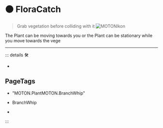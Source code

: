 # 🟠 <motor>FloraCatch</motor>

> Grab vegetation before colliding with it
![MOTONIkon](/Ikon/Motor_Ikon.png)

The Plant can be moving towards you or the Plant can be stationary while you move towards the vege

---

<!-- =================================================== -->
<!-- =================================================== -->
<!-- =================================================== -->
<!-- =================================================== -->
<!-- =================================================== -->
::: details 🛠

-

<h2>PageTags</h2>

- "MOTON.PlantMOTON.BranchWhip"

- BranchWhip
-

:::
